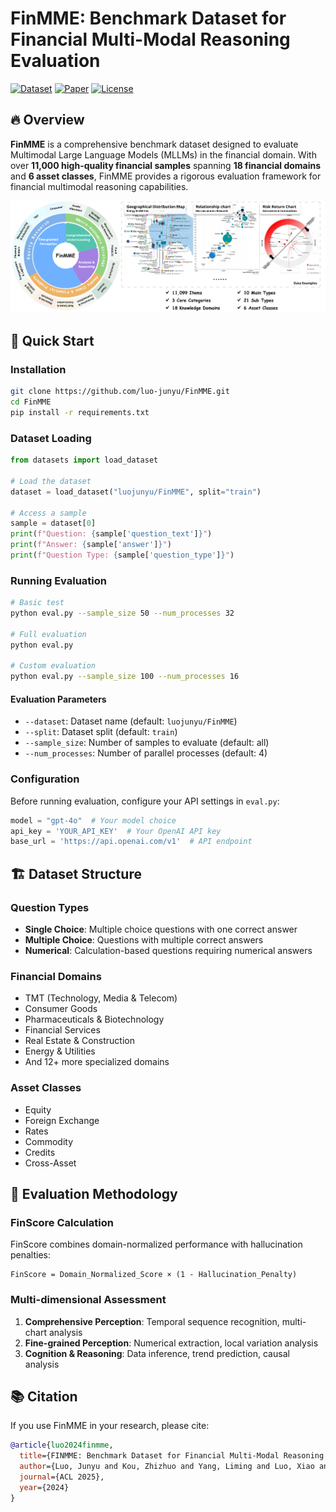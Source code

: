# FinMME: Benchmark Dataset for Financial Multi-Modal Reasoning Evaluation

[![Dataset](https://img.shields.io/badge/🤗%20Dataset-FinMME-blue)](https://huggingface.co/datasets/luojunyu/FinMME)
[![Paper](https://img.shields.io/badge/📄%20Paper-ACL%202025-red)](https://github.com/luo-junyu/FinMME)
[![License](https://img.shields.io/badge/License-MIT-green.svg)](https://opensource.org/licenses/MIT)

## 🔥 Overview

**FinMME** is a comprehensive benchmark dataset designed to evaluate Multimodal Large Language Models (MLLMs) in the financial domain. With over **11,000 high-quality financial samples** spanning **18 financial domains** and **6 asset classes**, FinMME provides a rigorous evaluation framework for financial multimodal reasoning capabilities.

![Taxonomy](plot/taxo.png)


## 🚀 Quick Start

### Installation

```bash
git clone https://github.com/luo-junyu/FinMME.git
cd FinMME
pip install -r requirements.txt
```

### Dataset Loading

```python
from datasets import load_dataset

# Load the dataset
dataset = load_dataset("luojunyu/FinMME", split="train")

# Access a sample
sample = dataset[0]
print(f"Question: {sample['question_text']}")
print(f"Answer: {sample['answer']}")
print(f"Question Type: {sample['question_type']}")
```

### Running Evaluation

```bash
# Basic test
python eval.py --sample_size 50 --num_processes 32

# Full evaluation
python eval.py 

# Custom evaluation
python eval.py --sample_size 100 --num_processes 16
```

#### Evaluation Parameters

- `--dataset`: Dataset name (default: `luojunyu/FinMME`)
- `--split`: Dataset split (default: `train`)
- `--sample_size`: Number of samples to evaluate (default: all)
- `--num_processes`: Number of parallel processes (default: 4)

### Configuration

Before running evaluation, configure your API settings in `eval.py`:

```python
model = "gpt-4o"  # Your model choice
api_key = 'YOUR_API_KEY'  # Your OpenAI API key
base_url = 'https://api.openai.com/v1'  # API endpoint
```

## 🏗️ Dataset Structure

### Question Types
- **Single Choice**: Multiple choice questions with one correct answer
- **Multiple Choice**: Questions with multiple correct answers
- **Numerical**: Calculation-based questions requiring numerical answers

### Financial Domains
- TMT (Technology, Media & Telecom)
- Consumer Goods
- Pharmaceuticals & Biotechnology
- Financial Services
- Real Estate & Construction
- Energy & Utilities
- And 12+ more specialized domains

### Asset Classes
- Equity
- Foreign Exchange
- Rates
- Commodity
- Credits
- Cross-Asset

## 🎯 Evaluation Methodology

### FinScore Calculation

FinScore combines domain-normalized performance with hallucination penalties:

```
FinScore = Domain_Normalized_Score × (1 - Hallucination_Penalty)
```

### Multi-dimensional Assessment

1. **Comprehensive Perception**: Temporal sequence recognition, multi-chart analysis
2. **Fine-grained Perception**: Numerical extraction, local variation analysis  
3. **Cognition & Reasoning**: Data inference, trend prediction, causal analysis


## 📚 Citation

If you use FinMME in your research, please cite:

```bibtex
@article{luo2024finmme,
  title={FINMME: Benchmark Dataset for Financial Multi-Modal Reasoning Evaluation},
  author={Luo, Junyu and Kou, Zhizhuo and Yang, Liming and Luo, Xiao and Huang, Jinsheng and Xiao, Zhiping and Peng, Jingshu and Liu, Chengzhong and Ji, Jiaming and Liu, Xuanzhe and Han, Sirui and Zhang, Ming and Guo, Yike},
  journal={ACL 2025},
  year={2024}
}
```
